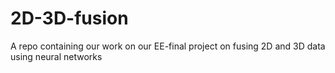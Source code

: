 # 2D-3D-fusion
A repo containing our work on our EE-final project on fusing 2D and 3D data using neural networks
